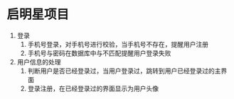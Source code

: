 # 启明星项目

1. 登录
   1. 手机号登录，对手机号进行校验，当手机号不存在，提醒用户注册
   2. 手机号与密码在数据库中与不匹配提醒用户登录失败
2. 用户信息的处理
   1. 判断用户是否已经登录过，当用户登录过，跳转到用户已经登录过的主界面
   2. 登录注册，在已经登录过的界面显示为用户头像